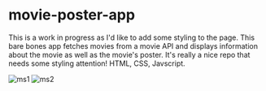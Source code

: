# movie-poster-app
This is a work in progress as I'd like to add some styling to the page. This bare bones app fetches movies from a movie API and displays information about the movie as well as the movie's poster. It's really a nice repo that needs some styling attention! HTML, CSS, Javscript.

![ms1](https://user-images.githubusercontent.com/27470842/36615848-8396efa8-1896-11e8-976a-2e4e1bfba83d.PNG)
![ms2](https://user-images.githubusercontent.com/27470842/36615849-84ef2cee-1896-11e8-8a8e-1d25e9e43bee.PNG)

